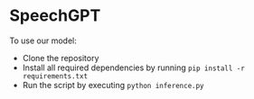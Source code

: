 # SpeechGPT
To use our model:
- Clone the repository
- Install all required dependencies by running `pip install -r requirements.txt`
- Run the script by executing `python inference.py`
